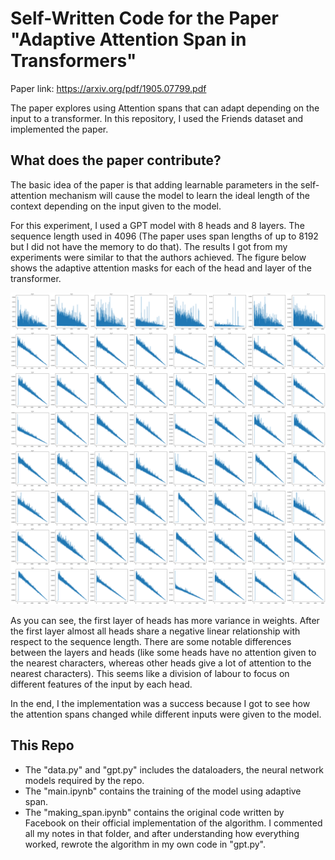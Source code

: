 # Self-Written Code for the Paper "Adaptive Attention Span in Transformers" 
Paper link: https://arxiv.org/pdf/1905.07799.pdf

The paper explores using Attention spans that can adapt depending on the input to a transformer. In this repository, I used the Friends dataset and implemented the paper.

## What does the paper contribute? 
The basic idea of the paper is that adding learnable parameters in the self-attention mechanism will cause the model to learn the ideal length of the context depending on the input given to the model.

For this experiment, I used a GPT model with 8 heads and 8 layers. The sequence length used in 4096 (The paper uses span lengths of up to 8192 but I did not have the memory to do that). The results I got from my experiments were similar to that the authors achieved. The figure below shows the adaptive attention masks for each of the head and layer of the transformer. 

![adaptive_attention_span](https://github.com/uuzall/adaptive_attention_span/blob/main/photos/attention_span_no_log.png)

As you can see, the first layer of heads has more variance in weights. After the first layer almost all heads share a negative linear relationship with respect to the sequence length. There are some notable differences between the layers and heads (like some heads have no attention given to the nearest characters, whereas other heads give a lot of attention to the nearest characters). This seems like a division of labour to focus on different features of the input by each head. 

In the end, I the implementation was a success because I got to see how the attention spans changed while different inputs were given to the model.

## This Repo
* The "data.py" and "gpt.py" includes the dataloaders, the neural network models required by the repo. 
* The "main.ipynb" contains the training of the model using adaptive span. 
* The "making_span.ipynb" contains the original code written by Facebook on their official implementation of the algorithm. I commented all my notes in that folder, and after understanding how everything worked, rewrote the algorithm in my own code in "gpt.py". 